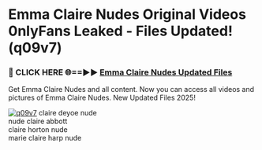 # Emma Claire Nudes Original Videos 0nlyFans Leaked - Files Updated! (q09v7)

<h3>🔴 CLICK HERE 🌐==►► <a href="https://tinyurl.com/52m3yx9h" rel="nofollow">Emma Claire Nudes Updated Files</a></h3>

Get Emma Claire Nudes and all content. Now you can access all videos and pictures of Emma Claire Nudes. New Updated Files 2025!

[![q09v7](https://i.imgur.com/TnHtlc8.gif)](https://tinyurl.com/52m3yx9h)
claire deyoe nude<br>
nude claire abbott<br>
claire horton nude<br>
marie claire harp nude